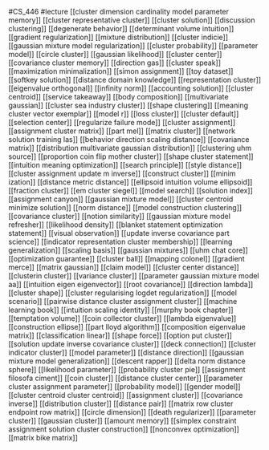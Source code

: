 #CS_446
#lecture
[[cluster dimension cardinality model parameter memory]]
[[cluster representative cluster]]
[[cluster solution]]
[[discussion clustering]]
[[degenerate behavior]]
[[determinant volume intuition]]
[[gradient regularization]]
[[mixture distribution]]
[[cluster indicie]]
[[gaussian mixture model regularization]]
[[cluster probability]]
[[parameter model]]
[[circle cluster]]
[[gaussian likelihood]]
[[cluster center]]
[[covariance cluster memory]]
[[direction gas]]
[[cluster speak]]
[[maximization minimalization]]
[[simon assignment]]
[[toy dataset]]
[[softkey solution]]
[[distance domain knowledge]]
[[representation cluster]]
[[eigenvalue orthogonal]]
[[infinity norm]]
[[accounting solution]]
[[cluster centroid]]
[[service takeaway]]
[[body composition]]
[[multivariate gaussian]]
[[cluster sea industry cluster]]
[[shape clustering]]
[[meaning cluster vector exemplar]]
[[model r]]
[[loss cluster]]
[[cluster default]]
[[selection center]]
[[regularize failure mode]]
[[cluster assignment]]
[[assignment cluster matrix]]
[[part mel]]
[[matrix cluster]]
[[network solution training las]]
[[behavior direction scaling distance]]
[[covariance matrix]]
[[distribution multivariate gaussian distribution]]
[[clustering uhm source]]
[[proportion coin flip mother cluster]]
[[shape cluster statement]]
[[intuition meaning optimization]]
[[search principle]]
[[style distance]]
[[cluster assignment update m inverse]]
[[construct cluster]]
[[minim ization]]
[[distance metric distance]]
[[ellipsoid intuition volume ellipsoid]]
[[fraction cluster]]
[[em cluster siegel]]
[[model search]]
[[solution index]]
[[assignment canyon]]
[[gaussian mixture model]]
[[cluster centroid minimize solution]]
[[norm distance]]
[[model construction clustering]]
[[covariance cluster]]
[[notion similarity]]
[[gaussian mixture model refresher]]
[[likelihood density]]
[[blanket statement optimization statement]]
[[visual observation]]
[[update inverse covariance part science]]
[[indicator representation cluster membership]]
[[learning generalization]]
[[scaling basis]]
[[gaussian mixtures]]
[[uhm chat core]]
[[optimization guarantee]]
[[cluster ball]]
[[mapping colonel]]
[[gradient merce]]
[[matrix gaussian]]
[[claim model]]
[[cluster center distance]]
[[clusterin cluster]]
[[variance cluster]]
[[parameter gaussian mixture model aa]]
[[intuition eigen eigenvector]]
[[root covariance]]
[[direction lambda]]
[[cluster shape]]
[[cluster regularising logdet regularization]]
[[model scenario]]
[[pairwise distance cluster assignment cluster]]
[[machine learning book]]
[[intuition scaling identity]]
[[murphy book chapter]]
[[temptation volume]]
[[coin collector cluster]]
[[lambda eigenvalue]]
[[construction ellipse]]
[[part lloyd algorithm]]
[[composition eigenvalue matrix]]
[[classification linear]]
[[shape force]]
[[option put cluster]]
[[solution update inverse covariance cluster]]
[[deck connection]]
[[cluster indicator cluster]]
[[model parameter]]
[[distance direction]]
[[gaussian mixture model generalization]]
[[descent rapper]]
[[delta norm distance sphere]]
[[likelihood parameter]]
[[probability cluster pie]]
[[assignment filosofa ciment]]
[[coin cluster]]
[[distance cluster center]]
[[parameter cluster assignment parameter]]
[[probability model]]
[[gender model]]
[[cluster centroid cluster centroid]]
[[assignment cluster]]
[[covariance inverse]]
[[distribution cluster]]
[[distance pair]]
[[matrix row cluster endpoint row matrix]]
[[circle dimension]]
[[death regularizer]]
[[parameter cluster]]
[[gaussian cluster]]
[[amount memory]]
[[simplex constraint assignment solution cluster construction]]
[[nonconvex optimization]]
[[matrix bike matrix]]
